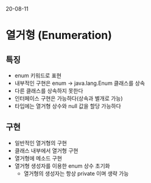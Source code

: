 20-08-11
# 열거형 (Enumeration)
## 특징
* enum 키워드로 표현 
* 내부적인 구현은 enum -> java.lang.Enum 클래스를 상속
* 다른 클래스를 상속하지 못한다
* 인터페이스 구현은 가능하다(상속과 별개로 가능)
* 타입에는 열거형 상수와 null 값을 할당 가능하다 

## 구현
* 일반적인 열거형의 구현
* 클래스 내부에서 열거형 구현 
* 열거형에 메소드 구현 
* 열거형 생성자를 이용한 enum 상수 초기화
    * 열거형의 생성자는 항상 private 이며 생략 가능 